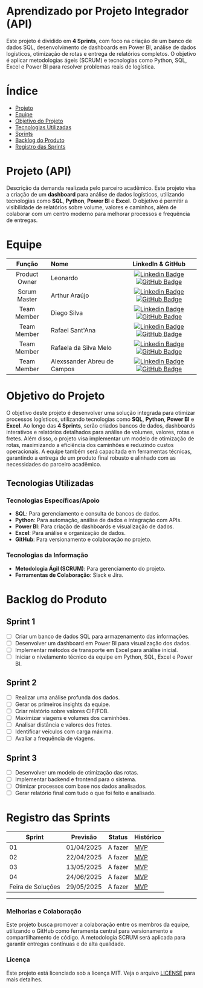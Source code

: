 # Aprendizado por Projeto Integrador (API)

Este projeto é dividido em **4 Sprints**, com foco na criação de um banco de dados SQL, desenvolvimento de dashboards em Power BI, análise de dados logísticos, otimização de rotas e entrega de relatórios completos. O objetivo é aplicar metodologias ágeis (SCRUM) e tecnologias como Python, SQL, Excel e Power BI para resolver problemas reais de logística.

# Índice
* [Projeto](#projeto-template)
* [Equipe](#equipe)
* [Objetivo do Projeto](#objetivo-do-projeto)
* [Tecnologias Utilizadas](#tecnologias-utilizadas)
* [Sprints](#sprints)
* [Backlog do Produto](#backlog-do-produto)
* [Registro das Sprints](#registro-das-sprints)

# Projeto (API)
Descrição da demanda realizada pelo parceiro acadêmico. Este projeto visa a criação de um **dashboard** para análise de dados logísticos, utilizando tecnologias como **SQL**, **Python**, **Power BI** e **Excel**. O objetivo é permitir a visibilidade de relatórios sobre volume, valores e caminhos, além de colaborar com um centro moderno para melhorar processos e frequência de entregas.

# Equipe
|    Função     | Nome                                  |                                                                                                                                                      LinkedIn & GitHub                                                                                                                                                      |
| :-----------: | :------------------------------------ | :-------------------------------------------------------------------------------------------------------------------------------------------------------------------------------------------------------------------------------------------------------------------------------------------------------------------------: |
| Product Owner |   Leonardo         |     [![Linkedin Badge](https://img.shields.io/badge/Linkedin-blue?style=flat-square&logo=Linkedin&logoColor=white)](https://www.linkedin.com/in/joaomarcosoliveiraa) [![GitHub Badge](https://img.shields.io/badge/GitHub-111217?style=flat-square&logo=github&logoColor=white)](https://github.com/Leonardowso)              |
| Scrum Master  | Arthur Araújo |      [![Linkedin Badge](https://img.shields.io/badge/Linkedin-blue?style=flat-square&logo=Linkedin&logoColor=white)](https://www.linkedin.com/in/arthuranacleto54) [![GitHub Badge](https://img.shields.io/badge/GitHub-111217?style=flat-square&logo=github&logoColor=white)](https://github.com/ArthurAJ54)     |
| Team Member   | Diego Silva              |         [![Linkedin Badge](https://img.shields.io/badge/Linkedin-blue?style=flat-square&logo=Linkedin&logoColor=white)](https://www.linkedin.com/in/diego-silva-ab10021b0) [![GitHub Badge](https://img.shields.io/badge/GitHub-111217?style=flat-square&logo=github&logoColor=white)](https://github.com/Diegosilva2002)        |
|  Team Member  | Rafael Sant'Ana                |         [![Linkedin Badge](https://img.shields.io/badge/Linkedin-blue?style=flat-square&logo=Linkedin&logoColor=white)](https://www.linkedin.com/in/rafaelsantanaandrade/) [![GitHub Badge](https://img.shields.io/badge/GitHub-111217?style=flat-square&logo=github&logoColor=white)](https://github.com/raffsant)        |
|  Team Member  | Rafaela da Silva Melo                 |   [![Linkedin Badge](https://img.shields.io/badge/Linkedin-blue?style=flat-square&logo=Linkedin&logoColor=white)](https://www.linkedin.com/in/gabriel-camargo-915452196/) [![GitHub Badge](https://img.shields.io/badge/GitHub-111217?style=flat-square&logo=github&logoColor=white)](https://github.com/rafaeladasilvamelo)   |
|  Team Member  | Alexssander Abreu de Campos       |           [![Linkedin Badge](https://img.shields.io/badge/Linkedin-blue?style=flat-square&logo=Linkedin&logoColor=white)](https://github.com/alexssander321) [![GitHub Badge](https://img.shields.io/badge/GitHub-111217?style=flat-square&logo=github&logoColor=white)](https://github.com/gioliveirass)          |

# Objetivo do Projeto
O objetivo deste projeto é desenvolver uma solução integrada para otimizar processos logísticos, utilizando tecnologias como **SQL**, **Python**, **Power BI** e **Excel**. Ao longo das **4 Sprints**, serão criados bancos de dados, dashboards interativos e relatórios detalhados para análise de volumes, valores, rotas e fretes. Além disso, o projeto visa implementar um modelo de otimização de rotas, maximizando a eficiência dos caminhões e reduzindo custos operacionais. A equipe também será capacitada em ferramentas técnicas, garantindo a entrega de um produto final robusto e alinhado com as necessidades do parceiro acadêmico.

## Tecnologias Utilizadas

### Tecnologias Específicas/Apoio
- **SQL**: Para gerenciamento e consulta de bancos de dados.
- **Python**: Para automação, análise de dados e integração com APIs.
- **Power BI**: Para criação de dashboards e visualização de dados.
- **Excel**: Para análise e organização de dados.
- **GitHub**: Para versionamento e colaboração no projeto.

### Tecnologias da Informação
- **Metodologia Ágil (SCRUM)**: Para gerenciamento do projeto.
- **Ferramentas de Colaboração**: Slack e Jira.

# Backlog do Produto

## Sprint 1
- [ ] Criar um banco de dados SQL para armazenamento das informações.
- [ ] Desenvolver um dashboard em Power BI para visualização dos dados.
- [ ] Implementar métodos de transporte em Excel para análise inicial.
- [ ] Iniciar o nivelamento técnico da equipe em Python, SQL, Excel e Power BI.

## Sprint 2
- [ ] Realizar uma análise profunda dos dados.
- [ ] Gerar os primeiros insights da equipe.
- [ ] Criar relatório sobre valores CIF/FOB.
- [ ] Maximizar viagens e volumes dos caminhões.
- [ ] Analisar distância e valores dos fretes.
- [ ] Identificar veículos com carga máxima.
- [ ] Avaliar a frequência de viagens.

## Sprint 3
- [ ] Desenvolver um modelo de otimização das rotas.
- [ ] Implementar backend e frontend para o sistema.
- [ ] Otimizar processos com base nos dados analisados.
- [ ] Gerar relatório final com tudo o que foi feito e analisado.

# Registro das Sprints

| Sprint | Previsão | Status | Histórico |
|--------|----------|--------|-----------|
| 01     | 01/04/2025 | A fazer | [MVP](https://) |
| 02     | 22/04/2025 | A fazer | [MVP](https://) |
| 03     | 13/05/2025 | A fazer | [MVP](https://) |
| 04     | 24/06/2025 | A fazer | [MVP](https://) |
| Feira de Soluções | 29/05/2025 | A fazer | [MVP](https://) |

---

### Melhorias e Colaboração
Este projeto busca promover a colaboração entre os membros da equipe, utilizando o GitHub como ferramenta central para versionamento e compartilhamento de código. A metodologia SCRUM será aplicada para garantir entregas contínuas e de alta qualidade.

### Licença
Este projeto está licenciado sob a licença MIT. Veja o arquivo [LICENSE](LICENSE) para mais detalhes.
